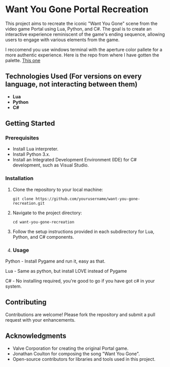 # Want You Gone Portal Recreation

This project aims to recreate the iconic "Want You Gone" scene from the video game Portal using Lua, Python, and C#. The goal is to create an interactive experience reminiscent of the game's ending sequence, allowing users to engage with various elements from the game.

I reccomend you use windows terminal with the aperture color pallete for a more authentic experience. Here is the repo from where I have gotten the palette. [This one](https://github.com/EktoHunter/ApertureTerminal?tab=readme-ov-file)

## Technologies Used (For versions on every language, not interacting between them)

- **Lua**
- **Python**
- **C#**

## Getting Started

### Prerequisites

- Install Lua interpreter.
- Install Python 3.x.
- Install an Integrated Development Environment (IDE) for C# development, such as Visual Studio.

### Installation

1. Clone the repository to your local machine:
   ```
   git clone https://github.com/yourusername/want-you-gone-recreation.git
   ```

2. Navigate to the project directory:
   ```
   cd want-you-gone-recreation
   ```

3. Follow the setup instructions provided in each subdirectory for Lua, Python, and C# components.

4. ### Usage

Python - Install Pygame and run it, easy as that.

Lua - Same as python, but install LOVE instead of Pygame

C# - No installing required, you're good to go if you have got c# in your system.


## Contributing

Contributions are welcome! Please fork the repository and submit a pull request with your enhancements.


## Acknowledgments

- Valve Corporation for creating the original Portal game.
- Jonathan Coulton for composing the song "Want You Gone".
- Open-source contributors for libraries and tools used in this project.
